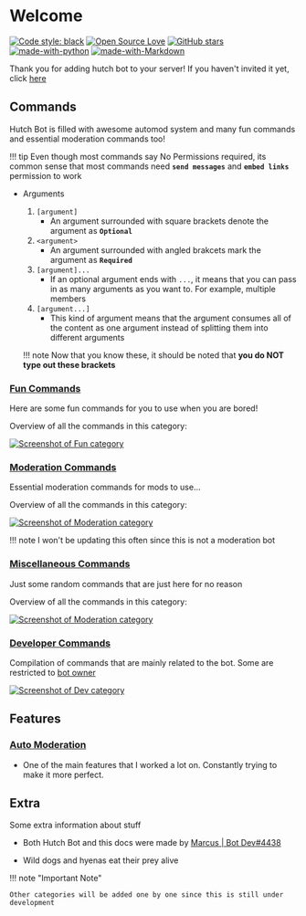 # Welcome

<!-- badges :pogchamp: -->
[![Code style: black](https://img.shields.io/badge/code%20style-black-000000.svg)](https://github.com/psf/black)
[![Open Source Love](https://badges.frapsoft.com/os/v2/open-source.svg?v=103)](https://github.com/MarzaElise/Hutch-Bot/)
[![GitHub stars](https://img.shields.io/github/stars/MarzaElise/Hutch-Bot.svg?style=social&label=Star&maxAge=2592000)](https://github.com/MarzaElise/Hutch-Bot/stargazers)
[![made-with-python](https://img.shields.io/badge/Made%20with-Python-1f425f.svg)](https://github.com/MarzaElise/Hutch-Bot/)
[![made-with-Markdown](https://img.shields.io/badge/Made%20with-Markdown-1f425f.svg)](https://github.com/MarzaElise/Hutch-Bot-Docs/)

Thank you for adding hutch bot to your server! If you haven't invited it yet,
click [here](https://dsc.gg/hutch-bot)

## Commands

Hutch Bot is filled with awesome automod system and many fun commands and essential moderation commands too!

!!! tip
    Even though most commands say No Permissions required, its common sense that most commands need **`send messages`** and **`embed links`** permission to work

- Arguments

    1. `[argument]`
        - An argument surrounded with square brackets denote the argument as **`Optional`**
    2. `<argument>`
        - An argument surrounded with angled brakcets mark the argument as **`Required`**
    3. `[argument]...`
        - If an optional argument ends with `...`, it means that you can pass in as many arguments as you want to. For example, multiple members
    4. `[argument...]`
        - This kind of argument means that the argument consumes all of the content as one argument instead of splitting them into different arguments

    !!! note
        Now that you know these, it should be noted that **__you do NOT type out these brackets__**

### [Fun Commands](../commands/fun.md)

Here are some fun commands for you to use when you are bored!

Overview of all the commands in this category:

[![Screenshot of Fun category](https://cdn.discordapp.com/attachments/845739412867514442/864854945929232384/unknown.png)](https://discord.gg/NVHJcGdWBC)

### [Moderation Commands](../commands/moderation.md)

Essential moderation commands for mods to use...

Overview of all the commands in this category:

[![Screenshot of Moderation category](https://cdn.discordapp.com/attachments/845739412867514442/864855100357738526/unknown.png)](https://discord.gg/NVHJcGdWBC)

!!! note
    I won't be updating this often since this is not a moderation bot

### [Miscellaneous Commands](../commands/dev.md)

Just some random commands that are just here for no reason

Overview of all the commands in this category:

[![Screenshot of Moderation category](https://cdn.discordapp.com/attachments/845739412867514442/864854996666417152/unknown.png)](https://discord.gg/NVHJcGdWBC)

### [Developer Commands](../commands/misc.md)

Compilation of commands that are mainly related to the bot. Some are restricted to [bot owner](https://discord.com/users/754557382708822137)

[![Screenshot of Dev category](https://cdn.discordapp.com/attachments/845739412867514442/864855056770924544/unknown.png)](https://discord.gg/NVHJcGdWBC)

## Features

### [Auto Moderation](../features/auto-mod.md)

- One of the main features that I worked a lot on. Constantly trying to make it more perfect.

## Extra

Some extra information about stuff

- Both Hutch Bot and this docs were made by [Marcus | Bot Dev#4438](https://discord.com/users/754557382708822137)

- Wild dogs and hyenas eat their prey alive

!!! note "Important Note"

    Other categories will be added one by one since this is still under development

